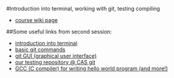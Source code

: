 #Introduction into terminal, working with git, testing compiling

* [course wiki page](http://cas.famu.cz/wiki/index.php/%3D%3D%3D_Datov%C3%A9_struktury_lidsk%C3%BDmi_smysly_%3D%3D%3D )

##Some useful links from second session:

* [introduction into terminal](http://blog.teamtreehouse.com/introduction-to-the-mac-os-x-command-line)
* [basic git commands](https://rogerdudler.github.io/git-guide/files/git_cheat_sheet.pdf)
* [git GUI (graphical user interface)](https://desktop.github.com/)
* [ our testing repository @ CAS git](https://github.com/CAS-FAMU/gitExample)
* [GCC (C compiler) for writing hello world program (and more!)](https://github.com/kennethreitz/osx-gcc-installer)

